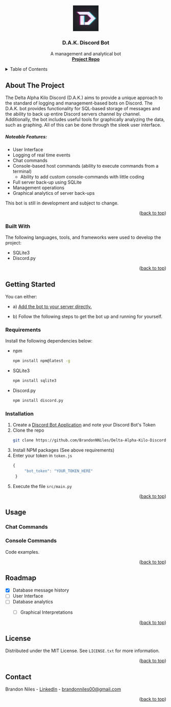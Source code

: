<!-- Template version 1.0
-->
<a name="readme-top"></a>

<!-- PROJECT LOGO -->
<br />
<div align="center">
  <a href="https://github.com/BrandonNNiles/Delta-Alpha-Kilo-Discord-Bot">
    <img src="media/images/dak.png" alt="Logo" width="80" height="80">
  </a>

  <h3 align="center">D.A.K. Discord Bot</h3>

  <p align="center">
    A management and analytical bot
    <br />
    <a href="https://github.com/BrandonNNiles/Delta-Alpha-Kilo-Discord-Bot"><strong>Project Repo</strong></a>
  </p>
</div>

<!-- TABLE OF CONTENTS -->
<details>
  <summary>Table of Contents</summary>
  <ol>
    <li>
      <a href="#about-the-project">About The Project</a>
      <ul>
        <li><a href="#built-with">Built With</a></li>
      </ul>
    </li>
    <li>
      <a href="#getting-started">Getting Started</a>
      <ul>
        <li><a href="#requirements">Requirements</a></li>
        <li><a href="#installation">Installation</a></li>
      </ul>
    </li>
    <li><a href="#usage">Usage</a></li>
    <li><a href="#roadmap">Roadmap</a></li>
    <li><a href="#license">License</a></li>
    <li><a href="#contact">Contact</a></li>
  </ol>
</details>



<!-- ABOUT THE PROJECT -->
## About The Project


The Delta Alpha Kilo Discord (D.A.K.) aims to provide a unique approach to the standard of logging and management-based bots on Discord. The D.A.K. bot provides functionality for SQL-based storage of messages and the ability to back up entire Discord servers channel by channel. Additionally, the bot includes useful tools for graphically analyzing the data, such as graphing. All of this can be done through the sleek user interface.

##### Noteable Features:
* User Interface
* Logging of real time events
* Chat commands
* Console-based host commands (ability to execute commands from a terminal)
    * Ability to add custom console-commands with little coding
* Full server back-up using SQLite
* Management operations
* Graphical analytics of server back-ups

This bot is still in development and subject to change.


<p align="right">(<a href="#readme-top">back to top</a>)</p>



### Built With

The following languages, tools, and frameworks were used to develop the project:

* SQLite3
* Discord.py

<p align="right">(<a href="#readme-top">back to top</a>)</p>



<!-- GETTING STARTED -->
## Getting Started

You can either: 
* a) [Add the bot to your server directly.](https://discord.com/api/oauth2/authorize?client_id=885352661493366824&permissions=8&scope=bot)

* b) Follow the following steps to get the bot up and running for yourself.

### Requirements

Install the following dependencies below:
* npm
  ```sh
  npm install npm@latest -g
  ```
* SQLite3
  ```sh
  npm install sqlite3
  ```
* Discord.py
  ```sh
  npm install discord.py
  ```

### Installation

1. Create a [Discord Bot Application](https://discord.com/developers/docs/) and note your Discord Bot's Token
2. Clone the repo
   ```sh
   git clone https://github.com/BrandonNNiles/Delta-Alpha-Kilo-Discord-Bot.git
   ```
3. Install NPM packages (See above requirements)
4. Enter your token in `token.js`
   ```js
   {
        "bot_token": "YOUR_TOKEN_HERE"
    }
   ```
5. Execute the file `src/main.py`



<p align="right">(<a href="#readme-top">back to top</a>)</p>



<!-- USAGE EXAMPLES -->
## Usage

### Chat Commands
### Console Commands

Code examples.

<p align="right">(<a href="#readme-top">back to top</a>)</p>



<!-- ROADMAP -->
## Roadmap

- [x] Database message history
- [ ] User Interface
- [ ] Database analytics
    - [ ] Graphical Interpretations


<p align="right">(<a href="#readme-top">back to top</a>)</p>



<!-- LICENSE -->
## License

Distributed under the MIT License. See `LICENSE.txt` for more information.

<p align="right">(<a href="#readme-top">back to top</a>)</p>



<!-- CONTACT -->
## Contact

Brandon Niles - [LinkedIn](https://www.linkedin.com/in/brandonnniles/) - brandonniles00@gmail.com

<p align="right">(<a href="#readme-top">back to top</a>)</p>

